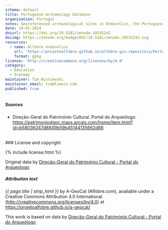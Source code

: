 ```yaml
---
schema: default
title: Portuguese Archaeology Database
organization: Portugal
notes: Georeferenced archaeological sites in Endovelico, the Portuguese Archaeology Database.
date: 10-01-2024
doiurl: https://doi.org/10.5281/zenodo.10535242
doiimg: https://zenodo.org/badge/DOI/10.5281/zenodo.10535242.svg
resources:
  - name: Alfobre endovelico
    url: 'https://projetoalfobre.github.io/alfobre-gis-repository/Portugal/endovelico_dgpc.gpkg'
    format: gpkg
license: 'http://creativecommons.org/licenses/by/4.0'
category:
  - Education
  - Economy
maintainer: Tim Wisniewski
maintainer_email: tim@timwis.com
published: true
---
```



##### Sources

* Direção-Geral do Património Cultural. Portal do Arqueólogo. https://patrimoniodgpc.maps.arcgis.com/home/item.html?id=b58036247d8849b59b45144135662d86


<br/>
### License and copyright

{% include license.html %}

Original data by [Direção-Geral do Património Cultural - Portal do Arqueólogo](https://arqueologia.patrimoniocultural.pt/)



##### Attribution text
*{{ page.title | strip_html }}* by A-GeoCat (Alfobre.com), available under a Creative Commons Attribution 4.0 International (http://creativecommons.org/licenses/by/4.0) at https://projetoalfobre.github.io/a-geocat/

This work is based on data by [Direção-Geral do Património Cultural - Portal do Arqueólogo](https://arqueologia.patrimoniocultural.pt/)









